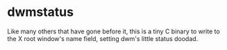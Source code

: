 dwmstatus
=========

Like many others that have gone before it, this is a tiny C binary to write to the X root window's name field, setting dwm's little status doodad.

